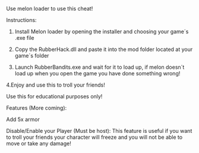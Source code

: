 Use melon loader to use this cheat!



Instructions:



1. Install Melon loader by opening the installer and choosing your game´s .exe file



2. Copy the RubberHack.dll and paste it into the mod folder located at your game´s folder



3. Launch RubberBandits.exe and wait for it to load up, if melon doesn´t load up when you open the game you have done something wrong!



4.Enjoy and use this to troll your friends! 









Use this for educational purposes only!



Features (More coming):

Add 5x armor

Disable/Enable your Player (Must be host): This feature is useful if you want to troll your friends your character will freeze and you will not be able to move or take any damage!

